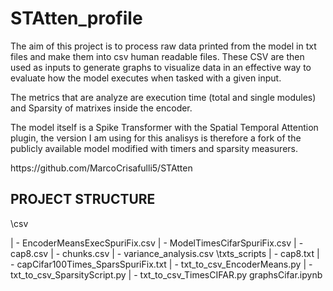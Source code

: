 # STAtten_profile
The aim of this project is to process raw data printed from the model in txt files and make them into csv human readable files.
These CSV are then used as inputs to generate graphs to visualize data in an effective way to evaluate how the model executes when tasked with a given input.

The metrics that are analyze are execution time (total and single modules) and Sparsity of matrixes inside the encoder.

The model itself is a Spike Transformer with the Spatial Temporal Attention plugin, the version I am using for this analisys is therefore a fork of the publicly available model modified with timers and sparsity measurers. 

<link>
https://github.com/MarcoCrisafulli5/STAtten
</link>

## PROJECT STRUCTURE
\csv

  | - EncoderMeansExecSpuriFix.csv
  | - ModelTimesCifarSpuriFix.csv
  | - cap8.csv
  | - chunks.csv
  | - variance_analysis.csv
\txts_scripts
  | - cap8.txt
  | - capCifar100Times_SparsSpuriFix.txt
  | - txt_to_csv_EncoderMeans.py
  | - txt_to_csv_SparsityScript.py
  | - txt_to_csv_TimesCIFAR.py
graphsCifar.ipynb
